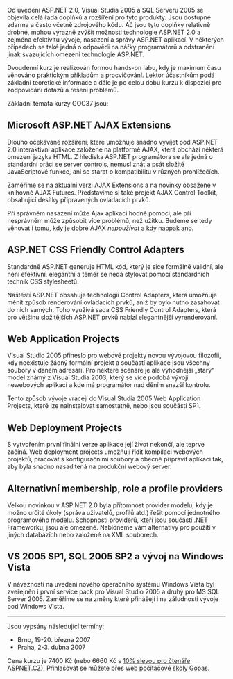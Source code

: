 <!-- dcterms:identifier = aspnetcz#138 -->
<!-- dcterms:title = ASP.NET AJAX Extensions a další rozšíření ASP.NET 2.0 -->
<!-- dcterms:abstract = Pozvánka na kurz v Gopasu. termíny jsou vypsány pro Prahu a Brno. -->
<!-- np9:categoryId = 6 -->
<!-- x4w:category = Akce a události -->
<!-- np9:authorId = 1 -->
<!-- np9:authorEmail = michal.valasek@altairis.cz -->
<!-- dcterms:creator = Michal Altair Valášek -->
<!-- dcterms:created = 2007-02-01T16:01:51.87+01:00 -->
<!-- dcterms:date = 2007-02-01T16:01:51.87+01:00 -->

Od uvedení ASP.NET 2.0, Visual Studia 2005 a SQL Serveru 2005 se objevila celá řada doplňků a rozšíření pro tyto produkty. Jsou dostupné zdarma a často včetně zdrojového kódu. Ač jsou tyto doplňky relativně drobné, mohou výrazně zvýšit možnosti technologie ASP.NET 2.0 a zejména efektivitu vývoje, nasazení a správy ASP.NET aplikací. V některých případech se také jedná o odpovědi na nářky programátorů a odstranění jinak svazujících omezení technologie ASP.NET.

Dvoudenní kurz je realizován formou hands-on labu, kdy je maximum času věnováno praktickým příkladům a procvičování. Lektor účastníkům podá základní teoretické informace a dále je po celou dobu kurzu k dispozici pro zodpovídání dotazů a řešení problémů.

Základní témata kurzy GOC37 jsou:

## Microsoft ASP.NET AJAX Extensions

Dlouho očekávané rozšíření, které umožňuje snadno vyvíjet pod ASP.NET 2.0 interaktivní aplikace založené na platformě AJAX, která obchází některá omezení jazyka HTML. Z hlediska ASP.NET programátora se ale jedná o standardní práci se server controls, nemusí znát a psát složité JavaScriptové funkce, ani se starat o kompatibilitu v různých prohlížečích.

Zaměříme se na aktuální verzi AJAX Extensions a na novinky obsažené v knihovně AJAX Futures. Představíme si také projekt AJAX Control Toolkit, obsahující desítky připravených ovládacích prvků.

Při správném nasazení může Ajax aplikaci hodně pomoci, ale při nesprávném může způsobit více problémů, než užitku. Budeme se tedy věnovat i tomu, kdy je dobré AJAX *nepoužívat* a kdy naopak ano.

## ASP.NET CSS Friendly Control Adapters

Standardně ASP.NET generuje HTML kód, který je sice formálně validní, ale není efektivní, elegantní a téměř se nedá stylovat pomocí standardních technik CSS stylesheetů.

Naštěstí ASP.NET obsahuje technologii Control Adapters, která umožňuje měnit způsob renderování ovládacích prvků, aniž by bylo nutno zasahovat do nich samých. Toho využívá sada CSS Friendly Control Adapters, která pro většinu složitějších ASP.NET prvků nabízí elegantnější vyrenderování.

## Web Application Projects

Visual Studio 2005 přineslo pro webové projekty novou vývojovou filozofii, kdy neexistuje žádný formální projekt a součástí aplikace jsou všechny soubory v daném adresáři. Pro některé scénáře je ale výhodnější „starý“ model známý z Visual Studia 2003, který se více podobá vývoji newebových aplikací a kde má programátor nad děním snazší kontrolu.

Tento způsob vývoje vracejí do Visual Studia 2005 Web Application Projects, které lze nainstalovat samostatně, nebo jsou součástí SP1.

## Web Deployment Projects

S vytvořením první finální verze aplikace její život nekončí, ale teprve začíná. Web deployment projects umožňují řídit kompilaci webových projektů, pracovat s konfiguračními soubory a obecně připravit aplikaci tak, aby byla snadno nasaditená na produkční webový server.

## Alternativní membership, role a profile providers

Velkou novinkou v ASP.NET 2.0 byla přítomnost provider modelu, kdy je možno určité úkoly (správa uživatelů, profilů atd.) řešit pomocí jednotného programového modelu. Schopnosti providerů, kteří jsou součástí .NET Frameworku, jsou ale omezené. Nabídneme vám alternativy pro použití v jiných databázích nebo založené na XML souborech.

## VS 2005 SP1, SQL 2005 SP2 a vývoj na Windows Vista

V návaznosti na uvedení nového operačního systému Windows Vista byl zveřejněn i první service pack pro Visual Studio 2005 a druhý pro MS SQL Server 2005. Zaměříme se na změny které přinášejí i na záludnosti vývoje pod Windows Vista.

* * *

Jsou vypsány následující termíny:

*   Brno, 19-20. března 2007
*   Praha, 2-3. dubna 2007

Cena kurzu je 7400 Kč (nebo 6660 Kč s [10% slevou pro čtenáře ASPNET.CZ](https://www.aspnet.cz/Articles/116-sleva-na-vyvojarske-kurzy-pro-ctenare-aspnet-cz.aspx)). Přihlašovat se můžete přes [web počítačové školy Gopas](http://www.gopas.cz/).